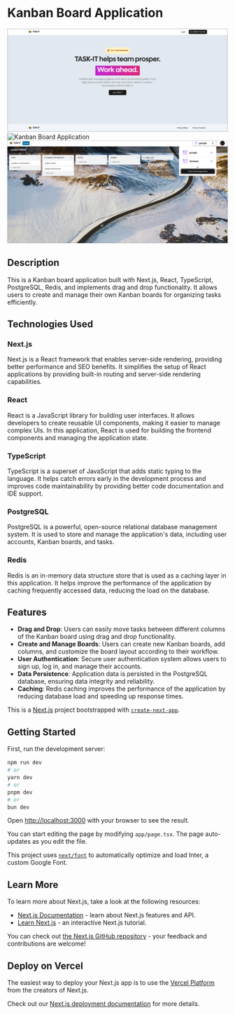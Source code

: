 # Kanban Board Application

![Kanban Board Application](screenshots/task-it-landing-page.png)
![Kanban Board Application](screenshots/task-it-ss1.png)
![Kanban Board Application](screenshots/task-it-ss2.png)

## Description

This is a Kanban board application built with Next.js, React, TypeScript, PostgreSQL, Redis, and implements drag and drop functionality. It allows users to create and manage their own Kanban boards for organizing tasks efficiently.

## Technologies Used

### Next.js

Next.js is a React framework that enables server-side rendering, providing better performance and SEO benefits. It simplifies the setup of React applications by providing built-in routing and server-side rendering capabilities.

### React

React is a JavaScript library for building user interfaces. It allows developers to create reusable UI components, making it easier to manage complex UIs. In this application, React is used for building the frontend components and managing the application state.

### TypeScript

TypeScript is a superset of JavaScript that adds static typing to the language. It helps catch errors early in the development process and improves code maintainability by providing better code documentation and IDE support.

### PostgreSQL

PostgreSQL is a powerful, open-source relational database management system. It is used to store and manage the application's data, including user accounts, Kanban boards, and tasks.

### Redis

Redis is an in-memory data structure store that is used as a caching layer in this application. It helps improve the performance of the application by caching frequently accessed data, reducing the load on the database.

## Features

- **Drag and Drop**: Users can easily move tasks between different columns of the Kanban board using drag and drop functionality.
- **Create and Manage Boards**: Users can create new Kanban boards, add columns, and customize the board layout according to their workflow.
- **User Authentication**: Secure user authentication system allows users to sign up, log in, and manage their accounts.
- **Data Persistence**: Application data is persisted in the PostgreSQL database, ensuring data integrity and reliability.
- **Caching**: Redis caching improves the performance of the application by reducing database load and speeding up response times.

This is a [Next.js](https://nextjs.org/) project bootstrapped with [`create-next-app`](https://github.com/vercel/next.js/tree/canary/packages/create-next-app).

## Getting Started

First, run the development server:

```bash
npm run dev
# or
yarn dev
# or
pnpm dev
# or
bun dev
```

Open [http://localhost:3000](http://localhost:3000) with your browser to see the result.

You can start editing the page by modifying `app/page.tsx`. The page auto-updates as you edit the file.

This project uses [`next/font`](https://nextjs.org/docs/basic-features/font-optimization) to automatically optimize and load Inter, a custom Google Font.

## Learn More

To learn more about Next.js, take a look at the following resources:

- [Next.js Documentation](https://nextjs.org/docs) - learn about Next.js features and API.
- [Learn Next.js](https://nextjs.org/learn) - an interactive Next.js tutorial.

You can check out [the Next.js GitHub repository](https://github.com/vercel/next.js/) - your feedback and contributions are welcome!

## Deploy on Vercel

The easiest way to deploy your Next.js app is to use the [Vercel Platform](https://vercel.com/new?utm_medium=default-template&filter=next.js&utm_source=create-next-app&utm_campaign=create-next-app-readme) from the creators of Next.js.

Check out our [Next.js deployment documentation](https://nextjs.org/docs/deployment) for more details.
